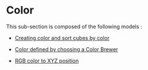 # Color

This sub-section is composed of the following models :

* [Creating color and sort cubes by color](references#BubbleSort3D)

* [Color defined by choosing a Color Brewer](references#ColorBrewer)

* [RGB color to XYZ position](references#RGBtoXYZ)

